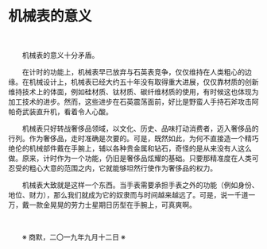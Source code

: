 # 机械表的意义

&emsp;&emsp;

&emsp;&emsp;机械表的意义十分矛盾。

&emsp;&emsp;在计时的功能上，机械表早已放弃与石英表竞争，仅仅维持在人类粗心的边缘。在机械设计上，机械表已经大约五十年没有取得重大进展，仅仅靠材质的创新维持技术上的体面，例如硅材质、钛材质、碳纤维材质的使用，有时候这也体现为加工技术的进步。然而，这些进步在石英震荡面前，好比是野蛮人手持石斧攻击阿帕奇武装直升机，看着令人心酸。

&emsp;&emsp;机械表只好转战奢侈品领域，以文化、历史、品味打动消费者，迈入奢侈品的行列。作为奢侈品，走时准确是次要的。可是，既然如此，为何不直接造一个精巧绝伦的机械部件戴在手腕上，辅以各种贵金属和钻石，奇怪的是从来没有人这么做。原来，计时作为一个功能，仍旧是奢侈品炫耀的基础。只要那精准度在人类可忍受的粗心大意的范围之内，它就能够坦然行使作为奢侈品的权力。

&emsp;&emsp;机械表大致就是这样一个东西。当手表需要承担手表之外的功能（例如身份、地位、财力），那么我们就成为它的奴隶而与时间越来越远了。可是，说一千道一万，戴一款金晃晃的劳力士星期日历型在手腕上，可真爽啊。

&emsp;&emsp;

&emsp;&emsp;※ 商默，二〇一九年九月十二日 ※